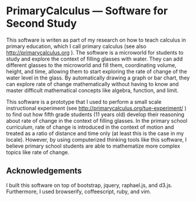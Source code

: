 # PrimaryCalculus — Software for Second Study

This software is writen as part of my research on how to teach calculus in
primary education, which I call primary calculus (see also
http://primarycalculus.org ). The software is a microworld for students to
study and explore the context of filling glasses with water. They can add
different glasses to the microworld and fill them, coordinating volume,
height, and time, allowing them to start exploring the rate of change of the water
level in the glass. By automatically drawing a graph or bar chart, they can
explore rate of change mathematically without having to know and master
difficult mathematical concepts like algebra, function, and limit.

This software is a prototype that I used to perform a small scale
instructional experiment (see http://primarycalculus.org/tue-experiment/ ) to
find out how fifth grade students (11 years old) develop their reasoning about
rate of change in the context of filling glasses. In the primary school
curriculum, rate of change is introduced in the context of motion and treated
as a ratio of distance and time only (at least this is the case in my locale).
However, by using computerized thinking tools like this software, I believe
primary school students are able to mathematize more complex topics like rate
of change.

## Acknowledgements

I built this software on top of bootstrap, jquery, raphael.js, and d3.js.
Furthermore, I used browserify, coffeescript, ruby, and vim.
